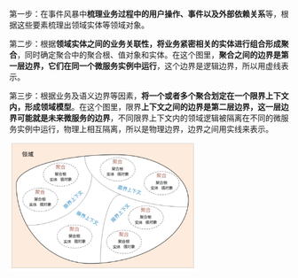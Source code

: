 第一步：在事件风暴中**梳理业务过程中的用户操作、事件以及外部依赖关系**等，根据这些要素梳理出领域实体等领域对象。

第二步：根据**领域实体之间的业务关联性，将业务紧密相关的实体进行组合形成聚合**，同时确定聚合中的聚合根、值对象和实体。在这个图里，**聚合之间的边界是第一层边界，它们在同一个微服务实例中运行**，这个边界是逻辑边界，所以用虚线表示。

第三步：根据业务及语义边界等因素，**将一个或者多个聚合划定在一个限界上下文内，形成领域模型**。在这个图里，限界**上下文之间的边界是第二层边界，这一层边界可能就是未来微服务的边界**，不同限界上下文内的领域逻辑被隔离在不同的微服务实例中运行，物理上相互隔离，所以是物理边界，边界之间用实线来表示。

<img src="https://raw.githubusercontent.com/Lukerf/Java-Docs/master/image/1628872362791.png" alt="1628872362791" style="zoom: 33%;" />